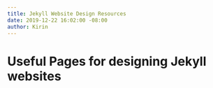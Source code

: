 ```yaml
---
title: Jekyll Website Design Resources
date: 2019-12-22 16:02:00 -08:00
author: Kirin
---
```


# Useful Pages for designing Jekyll websites

[](https://enterprise.github.com/downloads/en/markdown-cheatsheet.pdf)  
[](https://manage.siteleaf.com)  
[](https://idratherbewriting.com/documentation-theme-jekyll/mydoc_conditional_logic.html)  
[](https://jekyllrb.com/docs/step-by-step/03-front-matter/)
[](https://shopify.github.io/liquid/tags/control-flow/)  
[](https://learn.siteleaf.com/content/metadata/)  
